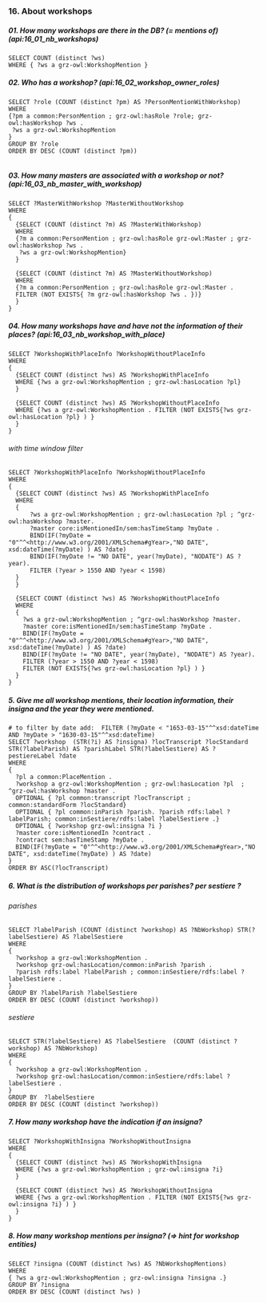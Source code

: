 ### 16. About workshops

##### 01. How many workshops are there in the DB? (= mentions of) (api:16_01_nb_workshops)
```sparql
SELECT COUNT (distinct ?ws) 
WHERE { ?ws a grz-owl:WorkshopMention } 
```

##### 02. Who has a workshop? (api:16_02_workshop_owner_roles)
```sparql
SELECT ?role (COUNT (distinct ?pm) AS ?PersonMentionWithWorkshop)
WHERE 
{?pm a common:PersonMention ; grz-owl:hasRole ?role; grz-owl:hasWorkshop ?ws . 
 ?ws a grz-owl:WorkshopMention
}
GROUP BY ?role 
ORDER BY DESC (COUNT (distinct ?pm))
 
  ```

##### 03. How many masters are associated with a workshop or *not*? (api:16_03_nb_master_with_workshop)
```sparql
SELECT ?MasterWithWorkshop ?MasterWithoutWorkshop
WHERE 
{ 
  {SELECT (COUNT (distinct ?m) AS ?MasterWithWorkshop)
  WHERE 
  {?m a common:PersonMention ; grz-owl:hasRole grz-owl:Master ; grz-owl:hasWorkshop ?ws . 
   ?ws a grz-owl:WorkshopMention} 
  }
  
  {SELECT (COUNT (distinct ?m) AS ?MasterWithoutWorkshop)
  WHERE 
  {?m a common:PersonMention ; grz-owl:hasRole grz-owl:Master .
  FILTER (NOT EXISTS{ ?m grz-owl:hasWorkshop ?ws . })}
  }
} 
```

##### 04. How many workshops have and have *not* the information of their places? (api:16_03_nb_workshop_with_place)
```sparql
SELECT ?WorkshopWithPlaceInfo ?WorkshopWithoutPlaceInfo
WHERE 
{ 
  {SELECT COUNT (distinct ?ws) AS ?WorkshopWithPlaceInfo 
  WHERE {?ws a grz-owl:WorkshopMention ; grz-owl:hasLocation ?pl} 
  }
  
  {SELECT COUNT (distinct ?ws) AS ?WorkshopWithoutPlaceInfo 
  WHERE {?ws a grz-owl:WorkshopMention . FILTER (NOT EXISTS{?ws grz-owl:hasLocation ?pl} ) }
  }
}
```

###### with time window filter
```sparql
SELECT ?WorkshopWithPlaceInfo ?WorkshopWithoutPlaceInfo
WHERE 
{ 
  {SELECT COUNT (distinct ?ws) AS ?WorkshopWithPlaceInfo 
  WHERE 
  {
      ?ws a grz-owl:WorkshopMention ; grz-owl:hasLocation ?pl ; ^grz-owl:hasWorkshop ?master.
      ?master core:isMentionedIn/sem:hasTimeStamp ?myDate .
      BIND(IF(?myDate = "0"^^<http://www.w3.org/2001/XMLSchema#gYear>,"NO DATE", xsd:dateTime(?myDate) ) AS ?date)
      BIND(IF(?myDate != "NO DATE", year(?myDate), "NODATE") AS ?year).   
      FILTER (?year > 1550 AND ?year < 1598)
  } 
  }
  
  {SELECT COUNT (distinct ?ws) AS ?WorkshopWithoutPlaceInfo 
  WHERE 
  {
    ?ws a grz-owl:WorkshopMention ; ^grz-owl:hasWorkshop ?master.
    ?master core:isMentionedIn/sem:hasTimeStamp ?myDate .
    BIND(IF(?myDate = "0"^^<http://www.w3.org/2001/XMLSchema#gYear>,"NO DATE", xsd:dateTime(?myDate) ) AS ?date)
    BIND(IF(?myDate != "NO DATE", year(?myDate), "NODATE") AS ?year).
    FILTER (?year > 1550 AND ?year < 1598)
    FILTER (NOT EXISTS{?ws grz-owl:hasLocation ?pl} ) }
  }
}
```

##### 5. Give me all workshop mentions, their location information, their insigna and the year they were mentioned.
```sparql
# to filter by date add:  FILTER (?myDate < "1653-03-15"^^xsd:dateTime AND ?myDate > "1630-03-15"^^xsd:dateTime)
SELECT ?workshop  (STR(?i) AS ?insigna) ?locTranscript ?locStandard STR(?labelParish) AS ?parishLabel STR(?labelSestiere) AS ?pestiereLabel ?date
WHERE 
{
  ?pl a common:PlaceMention . 
  ?workshop a grz-owl:WorkshopMention ; grz-owl:hasLocation ?pl  ; ^grz-owl:hasWorkshop ?master .
  OPTIONAL { ?pl common:transcript ?locTranscript ; common:standardForm ?locStandard}
  OPTIONAL { ?pl common:inParish ?parish. ?parish rdfs:label ?labelParish; common:inSestiere/rdfs:label ?labelSestiere .}
  OPTIONAL { ?workshop grz-owl:insigna ?i }
  ?master core:isMentionedIn ?contract .
  ?contract sem:hasTimeStamp ?myDate .
  BIND(IF(?myDate = "0"^^<http://www.w3.org/2001/XMLSchema#gYear>,"NO DATE", xsd:dateTime(?myDate) ) AS ?date) 
} 
ORDER BY ASC(?locTranscript)
```

##### 6. What is the distribution of workshops per parishes? per sestiere ?

###### parishes
```sparql
SELECT ?labelParish (COUNT (distinct ?workshop) AS ?NbWorkshop) STR(?labelSestiere) AS ?labelSestiere
WHERE
{
  ?workshop a grz-owl:WorkshopMention .
  ?workshop grz-owl:hasLocation/common:inParish ?parish . 
  ?parish rdfs:label ?labelParish ; common:inSestiere/rdfs:label ?labelSestiere .
}
GROUP BY ?labelParish ?labelSestiere
ORDER BY DESC (COUNT (distinct ?workshop))
```

###### sestiere
```sparql
SELECT STR(?labelSestiere) AS ?labelSestiere  (COUNT (distinct ?workshop) AS ?NbWorkshop)
WHERE
{
  ?workshop a grz-owl:WorkshopMention .
  ?workshop grz-owl:hasLocation/common:inSestiere/rdfs:label ?labelSestiere .
}
GROUP BY  ?labelSestiere
ORDER BY DESC (COUNT (distinct ?workshop))
```

##### 7. How many workshop have the indication if an insigna?
```sparql
SELECT ?WorkshopWithInsigna ?WorkshopWithoutInsigna
WHERE 
{ 
  {SELECT COUNT (distinct ?ws) AS ?WorkshopWithInsigna 
  WHERE {?ws a grz-owl:WorkshopMention ; grz-owl:insigna ?i} 
  }
  
  {SELECT COUNT (distinct ?ws) AS ?WorkshopWithoutInsigna 
  WHERE {?ws a grz-owl:WorkshopMention . FILTER (NOT EXISTS{?ws grz-owl:insigna ?i} ) }
  }
}
```

##### 8. How many workshop mentions per insigna? (=> hint for workshop entities)
```sparql
SELECT ?insigna (COUNT (distinct ?ws) AS ?NbWorkshopMentions)
WHERE 
{ ?ws a grz-owl:WorkshopMention ; grz-owl:insigna ?insigna .} 
GROUP BY ?insigna
ORDER BY DESC (COUNT (distinct ?ws) )
```

  
  
  
  

